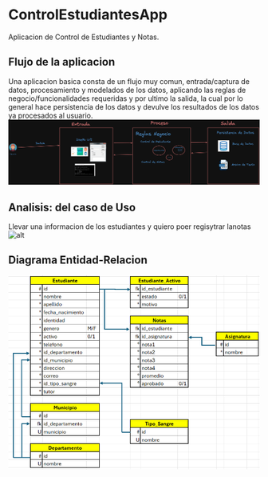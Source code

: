 # ControlEstudiantesApp

Aplicacion de Control de Estudiantes y Notas.

## Flujo de la aplicacion

Una aplicacion basica consta de un flujo muy comun, entrada/captura de datos, procesamiento y modelados de los datos, aplicando las reglas de negocio/funcionalidades requeridas y por ultimo la salida, la cual por lo general hace persistencia de los datos y devulve los resultados de los datos ya procesados al usuario.
![alt](Docs/imagenes/Flujo%20Aplicacion.png)

## Analisis: del caso de Uso

Llevar una informacion de los estudiantes y quiero poer regisytrar lanotas
![alt](Docs/imagenes/Analisis%20Caso%20Uso.png)

## Diagrama Entidad-Relacion

![alt](Docs/imagenes/Diagrama%20ER%20control%20estudiantes.png)
